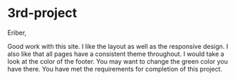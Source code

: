 # 3rd-project

Eriber,

Good work with this site. I like the layout as well as the responsive design. I also like that all pages have a consistent theme throughout. I would take a look at the color of the footer. You may want to change the green color you have there. You have met the requirements for completion of this project. 